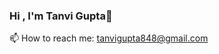 ### Hi , I'm Tanvi Gupta👋

<!--
**tanvi20206/tanvi20206** is a ✨ _special_ ✨ repository because its `README.md` (this file) appears on your GitHub profile.

Here are some ideas to get you started:
 

- 🔭 I’m currently working on ...
- 🌱 I’m currently learning ...
- 👯 I’m looking to collaborate on ...
- 🤔 I’m looking for help with ...
- 💬 Ask me about ...
- 📫 How to reach me: tanvigupta848@gmail.com
- 😄 Pronouns: ...
- ⚡ Fun fact: ...
-->
 📫 How to reach me: tanvigupta848@gmail.com
